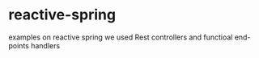 # reactive-spring
examples on reactive spring 
we used Rest controllers and functioal end-points handlers
